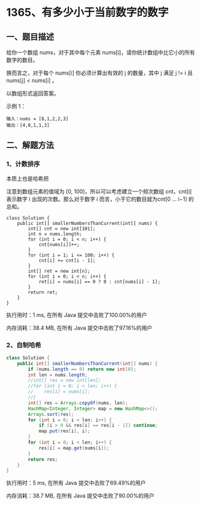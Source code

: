 # 1365、有多少小于当前数字的数字

## 一、题目描述

给你一个数组 nums，对于其中每个元素 nums[i]，请你统计数组中比它小的所有数字的数目。

换而言之，对于每个 nums[i] 你必须计算出有效的 j 的数量，其中 j 满足 j != i 且 nums[j] < nums[i] 。

以数组形式返回答案。

 

示例 1：

```
输入：nums = [8,1,2,2,3]
输出：[4,0,1,1,3]
```





## 二、解题方法

### 1、计数排序

本质上也是哈希把

注意到数组元素的值域为 [0, 100]，所以可以考虑建立一个频次数组 cnt，cnt[i] 表示数字 i 出现的次数。那么对于数字 i 而言，小于它的数目就为cnt[0 ... i−1] 的总和。

```
class Solution {
    public int[] smallerNumbersThanCurrent(int[] nums) {
        int[] cnt = new int[101];
        int n = nums.length;
        for (int i = 0; i < n; i++) {
            cnt[nums[i]]++;
        }
        for (int i = 1; i <= 100; i++) {
            cnt[i] += cnt[i - 1];
        }
        int[] ret = new int[n];
        for (int i = 0; i < n; i++) {
            ret[i] = nums[i] == 0 ? 0 : cnt[nums[i] - 1];
        }
        return ret;
    }
}
```

执行用时：1 ms, 在所有 Java 提交中击败了100.00%的用户

内存消耗：38.4 MB, 在所有 Java 提交中击败了97.16%的用户



### 2、自制哈希

```java
class Solution {
    public int[] smallerNumbersThanCurrent(int[] nums) {
        if (nums.length == 0) return new int[0];
        int len = nums.length;
        //int[] res = new int[len];
        //for (int i = 0; i < len; i++) {
        //    res[i] = nums[i];
        //}
        int[] res = Arrays.copyOf(nums, len);
        HashMap<Integer, Integer> map = new HashMap<>();
        Arrays.sort(res);
        for (int i = 0; i < len; i++) {
            if (i > 0 && res[i] == res[i - 1]) continue;
            map.put(res[i], i);
        }
        for (int i = 0; i < len; i++) {
            res[i] = map.get(nums[i]);
        }
        return res;
    }
}
```

执行用时：5 ms, 在所有 Java 提交中击败了69.49%的用户

内存消耗：38.7 MB, 在所有 Java 提交中击败了90.00%的用户